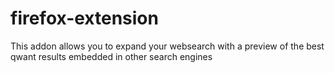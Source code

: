 firefox-extension
=================

This addon allows you to expand your websearch with a preview of the best qwant results embedded in other search engines

